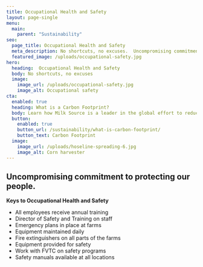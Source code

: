```yaml
---
title: Occupational Health and Safety
layout: page-single
menu:
  main:
    parent: "Sustainability"
seo:
  page_title: Occupational Health and Safety
  meta_description: No shortcuts, no excuses.  Uncompromising commitment to protecting our people.
  featured_image: /uploads/occupational-safety.jpg
hero:
  heading:  Occupational Health and Safety
  body: No shortcuts, no excuses
  image:
    image_url: /uploads/occupational-safety.jpg
    image_alt: Occupational safety
cta:
  enabled: true
  heading: What is a Carbon Footprint?
  body: Learn how Milk Source is a leader in the global effort to reduce emissions.
  button:
    enabled: true
    button_url: /sustainability/what-is-carbon-footprint/
    button_text: Carbon Footprint
  image:
    image_url: /uploads/hoseline-spreading-6.jpg
    image_alt: Corn harvester
---
```


## Uncompromising commitment to protecting our people.

**Keys to Occupational Health and Safety**

* All employees receive annual training
* Director of Safety and Training on staff
* Emergency plans in place at farms
* Equipment maintained daily
* Fire extinguishers on all parts of the farms
* Equipment provided for safety
* Work with FVTC on safety programs
* Safety manuals available at all locations
